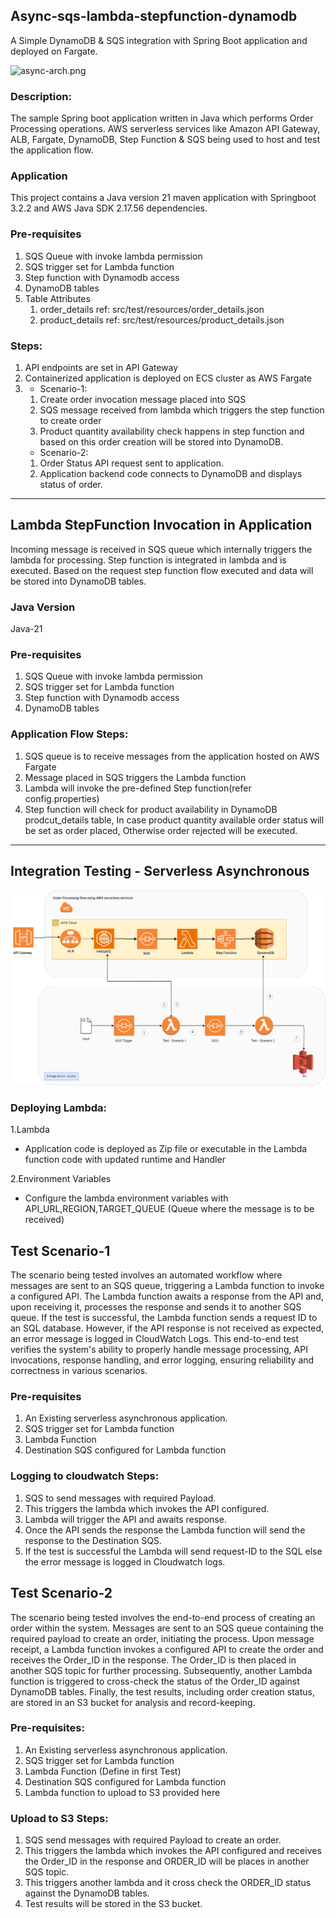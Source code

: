 ## Async-sqs-lambda-stepfunction-dynamodb 
A Simple DynamoDB & SQS integration with Spring Boot application and deployed on Fargate.

![async-arch.png](lambda-stepfunction-invoke%2Fdoc%2Fasync-arch.png)

### Description:
The sample Spring boot application written in Java which performs Order Processing operations. AWS serverless services like Amazon API Gateway, ALB, Fargate, DynamoDB, Step Function & SQS being used to host and test the application flow.

### Application
This project contains a Java version 21 maven application with Springboot 3.2.2 and AWS Java SDK 2.17.56 dependencies.

### Pre-requisites
1) SQS Queue with invoke lambda permission
2) SQS trigger set for Lambda function
3) Step function with Dynamodb access
4) DynamoDB tables
5) Table Attributes
   1) order_details ref: src/test/resources/order_details.json
   2) product_details ref: src/test/resources/product_details.json

### Steps:
1) API endpoints are set in API Gateway
2) Containerized application is deployed on ECS cluster as AWS Fargate
3) * Scenario-1:
    1) Create order invocation message placed into SQS
    2) SQS message received from lambda which triggers the step function to create order
    3) Product quantity availability check happens in step function and based on this order creation will be stored into DynamoDB.
   * Scenario-2:
    1) Order Status API request sent to application.
    2) Application backend code connects to DynamoDB and displays status of order.
_________________________________________________________________________________________________________
## Lambda StepFunction Invocation in Application
Incoming message is received in SQS queue which internally triggers the lambda for processing. Step function is integrated in lambda and is executed. Based on the request step function flow executed and data will be stored into DynamoDB tables.

### Java Version
Java-21

### Pre-requisites
1. SQS Queue with invoke lambda permission
2. SQS trigger set for Lambda function
3. Step function with Dynamodb access
4. DynamoDB tables

### Application Flow Steps:
1. SQS queue is to receive messages from the application hosted on AWS Fargate
2. Message placed in SQS triggers the Lambda function
3. Lambda will invoke the pre-defined Step function(refer config.properties)
4. Step function will check for product availability in DynamoDB prodcut_details table, In case product quantity available order status will be set as order placed, Otherwise order rejected will be executed.

_________________________________________________________________________________________________________
## Integration Testing - Serverless Asynchronous

![Serverless-async-Test-Architecture.png](doc/Serverless-async-Test-Architecture.png)

### Deploying Lambda:
1.Lambda
- Application code is deployed as Zip file or executable in the Lambda function code with updated runtime and Handler

2.Environment Variables
- Configure the lambda environment variables with API_URL,REGION,TARGET_QUEUE (Queue where the message is to be received)

## Test Scenario-1
The scenario being tested involves an automated workflow where messages are sent to an SQS queue, triggering a Lambda function to invoke a configured API. The Lambda function awaits a response from the API and, upon receiving it, processes the response and sends it to another SQS queue. If the test is successful, the Lambda function sends a request ID to an SQL database. However, if the API response is not received as expected, an error message is logged in CloudWatch Logs. This end-to-end test verifies the system's ability to properly handle message processing, API invocations, response handling, and error logging, ensuring reliability and correctness in various scenarios.

### Pre-requisites
1. An Existing serverless asynchronous application.
2. SQS trigger set for Lambda function
3. Lambda Function
4. Destination SQS configured for Lambda function

### Logging to cloudwatch Steps:
1. SQS to send messages with required Payload.
2. This triggers the lambda which invokes the API configured.
3. Lambda will trigger the API and awaits response.
4. Once the API sends the response the Lambda function will send the response to the Destination SQS.
5. If the test is successful the Lambda will send request-ID to the SQL else the error message is logged in Cloudwatch logs.


## Test Scenario-2
The scenario being tested involves the end-to-end process of creating an order within the system. Messages are sent to an SQS queue containing the required payload to create an order, initiating the process. Upon message receipt, a Lambda function invokes a configured API to create the order and receives the Order_ID in the response. The Order_ID is then placed in another SQS topic for further processing. Subsequently, another Lambda function is triggered to cross-check the status of the Order_ID against DynamoDB tables. Finally, the test results, including order creation status, are stored in an S3 bucket for analysis and record-keeping.

### Pre-requisites:
1. An Existing serverless asynchronous application.
2. SQS trigger set for Lambda function
3. Lambda Function (Define in first Test)
4. Destination SQS configured for Lambda function
5. Lambda function to upload to S3 provided here

### Upload to S3 Steps:
1.	SQS send messages with required Payload to create an order.
2.	This triggers the lambda which invokes the API configured and receives the Order_ID in the response and ORDER_ID will be places in another SQS topic.
3.	This triggers another lambda and it cross check the ORDER_ID status against the DynamoDB tables.
4.	Test results will be stored in the S3 bucket.